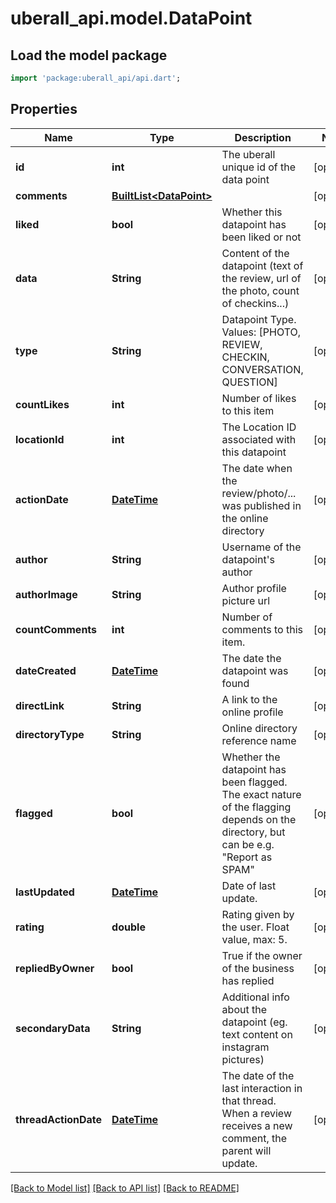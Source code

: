 # uberall_api.model.DataPoint

## Load the model package
```dart
import 'package:uberall_api/api.dart';
```

## Properties
Name | Type | Description | Notes
------------ | ------------- | ------------- | -------------
**id** | **int** | The uberall unique id of the data point | [optional] 
**comments** | [**BuiltList&lt;DataPoint&gt;**](DataPoint.md) |  | [optional] 
**liked** | **bool** | Whether this datapoint has been liked or not | [optional] 
**data** | **String** | Content of the datapoint (text of the review, url of the photo, count of checkins...) | [optional] 
**type** | **String** | Datapoint Type. Values: [PHOTO, REVIEW, CHECKIN, CONVERSATION, QUESTION] | [optional] 
**countLikes** | **int** | Number of likes to this item | [optional] 
**locationId** | **int** | The Location ID associated with this datapoint | [optional] 
**actionDate** | [**DateTime**](DateTime.md) | The date when the review/photo/... was published in the online directory | [optional] 
**author** | **String** | Username of the datapoint's author | [optional] 
**authorImage** | **String** | Author profile picture url | [optional] 
**countComments** | **int** | Number of comments to this item. | [optional] 
**dateCreated** | [**DateTime**](DateTime.md) | The date the datapoint was found | [optional] 
**directLink** | **String** | A link to the online profile | [optional] 
**directoryType** | **String** | Online directory reference name | [optional] 
**flagged** | **bool** | Whether the datapoint has been flagged. The exact nature of the flagging depends on the directory, but can be e.g. \"Report as SPAM\" | [optional] 
**lastUpdated** | [**DateTime**](DateTime.md) | Date of last update. | [optional] 
**rating** | **double** | Rating given by the user. Float value, max: 5. | [optional] 
**repliedByOwner** | **bool** | True if the owner of the business has replied | [optional] 
**secondaryData** | **String** | Additional info about the datapoint (eg. text content on instagram pictures) | [optional] 
**threadActionDate** | [**DateTime**](DateTime.md) | The date of the last interaction in that thread. When a review receives a new comment, the parent will update. | [optional] 

[[Back to Model list]](../README.md#documentation-for-models) [[Back to API list]](../README.md#documentation-for-api-endpoints) [[Back to README]](../README.md)


